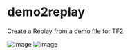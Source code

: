 # demo2replay

Create a Replay from a demo file for TF2

![image](https://github.com/Bash-09/demo2replay/assets/47521168/d0bc76dc-448c-4d41-a125-7383d13deb5c)
![image](https://github.com/Bash-09/demo2replay/assets/47521168/d229939c-699f-46f2-974c-033f3be54478)
